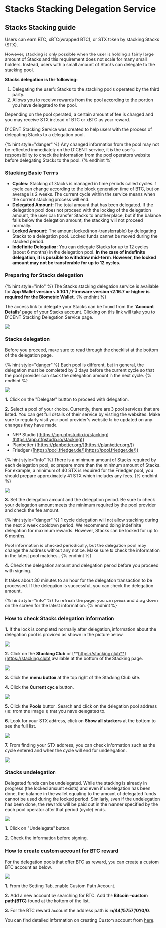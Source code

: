# Stacks Stacking Delegation Service

## Stacks Stacking guide

Users can earn BTC, xBTC(wrapped BTC), or STX token by stacking Stacks (STX).

However, stacking is only possible when the user is holding a fairly large amount of Stacks and this requirement does not scale for many small holders. Instead, users with a small amount of Stacks can delegate to the stacking pool.

**Stacks delegation is the following:**

1. Delegating the user's Stacks to the stacking pools operated by the third party.
2. Allows you to receive rewards from the pool according to the portion you have delegated to the pool.

Depending on the pool operated, a certain amount of fee is charged and you may receive STX instead of BTC or xBTC as your reward.

D'CENT Stacking Service was created to help users with the process of delegating Stacks to a delegation pool.

{% hint style="danger" %}
Any changed information from the pool may not be reflected immediately on the D'CENT service, it is the user's responsibility to check the information from the pool operators website before delegating Stacks to the pool.
{% endhint %}

### Stacking Basic Terms

* **Cycles:** Stacking of Stacks is managed in time periods called cycles. 1 cycle can change according to the block generation time of BTC, but on average is 2 weeks. The current cycle within the service means when the current stacking process will end.
* **Delegated Amount:** The total amount that has been delegated. If the delegation pool does not proceed with the locking of the delegation amount, the user can transfer Stacks to another place, but if the balance falls below the delegation amount, the stacking will not proceed normally.
* **Locked Amount:** The amount locked(non-transferrable) by delegating Stacks to a delegation pool. Locked funds cannot be moved during the stacked period.
* **Indefinite Delegation:** You can delegate Stacks for up to 12 cycles (about 6 months) in the delegation pool. **In the case of indefinite delegation, it is possible to withdraw mid-term. However, the locked amount may not be transferable for up to 12 cycles.**

### Preparing for Stacks delegation

{% hint style="info" %}
The Stacks stacking delegation service is available for **App Wallet version v.5.10.1** / **Firmware version v2.16.7 or higher is required for the Biometric Wallet**.
{% endhint %}

The access link to delegate your Stacks can be found from the ‘**Account Details**’ page of your Stacks account. Clicking on this link will take you to D'CENT Stacking Delegation Service page.

![](../.gitbook/assets/STXEN01.png)

### Stacks delegation

Before you proceed, make sure to read through the checklist at the bottom of the delegation page.

{% hint style="danger" %}
Each pool is different, but in general, the delegation must be completed by 3 days before the current cycle so that the pool provider can stack the delegation amount in the next cycle.
{% endhint %}

![](../.gitbook/assets/STXEN08.png)

**1.** Click on the "Delegate" button to proceed with delegation.

**2.** Select a pool of your choice. Currently, there are 3 pool services that are listed. You can get full details of their service by visiting the websites. Make sure to regularly visit your pool provider's website to be updated on any changes they have made.

* NFP Studio ([https://app.nfpstudio.io/stacking](https://app.nfpstudio.io/stacking))
* Planbetter ([https://planbetter.org/](https://planbetter.org/))
* Friedger ([https://pool.friedger.de/](https://pool.friedger.de/))

{% hint style="info" %}
There is a minimum amount of Stacks required by each delegation pool, so prepare more than the minimum amount of Stacks. For example, a minimum of 40 STX is required for the Friedger pool, you should prepare approximately 41 STX which includes any fees.
{% endhint %}

![](../.gitbook/assets/STXEN04.png)

**3.** Set the delegation amount and the delegation period. Be sure to check your delegation amount meets the minimum required by the pool provider and check the fee amount.

{% hint style="danger" %}
1 cycle delegation will not allow stacking during the next 2 week cooldown period. We recommend doing indefinite delegation for maximum rewards. However, Stacks can be locked for up to 6 months.

Pool information is checked periodically, but the delegation pool may change the address without any notice. Make sure to check the information in the latest pool matches..
{% endhint %}

**4.** Check the delegation amount and delegation period before you proceed with signing.

It takes about 30 minutes to an hour for the delegation transaction to be processed. If the delegation is successful, you can check the delegation amount.

{% hint style="info" %}
To refresh the page, you can press and drag down on the screen for the latest information.
{% endhint %}

### How to check Stacks delegation information

**1.** If the lock is completed normally after delegation, information about the delegation pool is provided as shown in the picture below.

![](../.gitbook/assets/영1.png)

**2.** Click on the **Stacking Club** or [**https://stacking.club**](https://stacking.club) available at the bottom of the Stacking page.

![](../.gitbook/assets/영2.png)

**3.** Click the **menu button** at the top right of the Stacking Club site.

**4.** Click the **Current cycle** button.

![](../.gitbook/assets/34.png)

**5.** Click the **Pools** button. Search and click on the delegation pool address (ie: from the image 1) that you have delegated to.

**6.** Look for your STX address, click on **Show all stackers** at the bottom to see the full list.

![](../.gitbook/assets/56.png)

**7.** From finding your STX address, you can check information such as the cycle entered and when the cycle will end for undelegation.

![](<../.gitbook/assets/7 (6).png>)

### Stacks undelegation

Delegated funds can be undelegated. While the stacking is already in progress (the locked amount exists) and even if undelegation has been done, the balance in the wallet equaling to the amount of delegated funds cannot be used during the locked period. Similarly, even if the undelegation has been done, the rewards will be paid out in the manner specified by the each pool operator after that period (cycle) ends.

![](../.gitbook/assets/STXEN05.png)

**1.** Click on "Undelegate" button.

**2.** Check the information before signing.

### **How to create custom account for BTC reward**

For the delegation pools that offer BTC as reward, you can create a custom BTC account as below.

![](../.gitbook/assets/STXEN06.png)

**1.** From the Setting Tab, enable Custom Path Account.

**2.** Add a new account by searching for BTC. Add the **Bitcoin –custom path(BTC)** found at the bottom of the list.

**3.** For the BTC reward account the address path is **m/44’/5757’/0’/0/0**.

You can find detailed information on creating Custom account from [here](https://userguide.dcentwallet.com/mobile-app/create-account/how-to-add-a-custom-path-btc-account).
